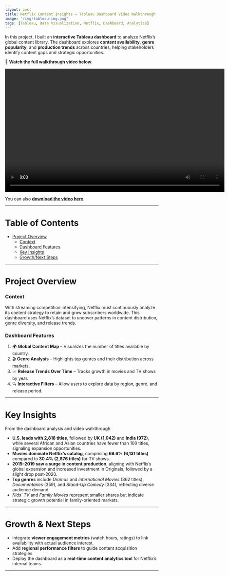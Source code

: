 ```yaml
---
layout: post
title: Netflix Content Insights – Tableau Dashboard Video Walkthrough
image: "/img/tableau-img.png"
tags: [Tableau, Data Visualization, Netflix, Dashboard, Analytics]
---
```


In this project, I built an **interactive Tableau dashboard** to analyze Netflix’s global content library. The dashboard explores **content availability**, **genre popularity**, and **production trends** across countries, helping stakeholders identify content gaps and strategic opportunities.

🎥 **Watch the full walkthrough video below**:

<video width="720" height="405" controls>
  <source src="/img/Irene%20Mugeni_Final%20Project.mp4" type="video/mp4">
  Your browser does not support the video tag.
</video>

You can also [**download the video here**](/img/Irene%20Mugeni_Final%20Project.mp4).

---

# Table of Contents

- [Project Overview](#overview-main)
    - [Context](#overview-context)
    - [Dashboard Features](#overview-features)
    - [Key Insights](#overview-insights)
    - [Growth/Next Steps](#overview-growth)

---

# Project Overview <a name="overview-main"></a>

### Context <a name="overview-context"></a>

With streaming competition intensifying, Netflix must continuously analyze its content strategy to retain and grow subscribers worldwide. This dashboard uses Netflix’s dataset to uncover patterns in content distribution, genre diversity, and release trends.

### Dashboard Features <a name="overview-features"></a>

1. 🌍 **Global Content Map** – Visualizes the number of titles available by country.  
2. 🎬 **Genre Analysis** – Highlights top genres and their distribution across markets.  
3. 📈 **Release Trends Over Time** – Tracks growth in movies and TV shows by year.  
4. 🔍 **Interactive Filters** – Allow users to explore data by region, genre, and release period.

---

# Key Insights <a name="overview-insights"></a>

From the dashboard analysis and video walkthrough:

- **U.S. leads with 2,818 titles**, followed by **UK (1,042)** and **India (972)**, while several African and Asian countries have fewer than 100 titles, signaling expansion opportunities.  
- **Movies dominate Netflix’s catalog**, comprising **69.6% (6,131 titles)** compared to **30.4% (2,676 titles)** for TV shows.  
- **2015–2019 saw a surge in content production**, aligning with Netflix’s global expansion and increased investment in Originals, followed by a slight drop post-2020.  
- **Top genres** include *Dramas* and *International Movies* (362 titles), *Documentaries* (359), and *Stand-Up Comedy* (334), reflecting diverse audience demand.  
- *Kids’ TV* and *Family Movies* represent smaller shares but indicate strategic growth potential in family-oriented markets.

---

# Growth & Next Steps <a name="overview-growth"></a>

- Integrate **viewer engagement metrics** (watch hours, ratings) to link availability with actual audience interest.  
- Add **regional performance filters** to guide content acquisition strategies.  
- Deploy the dashboard as a **real-time content analytics tool** for Netflix’s internal teams.  

---
